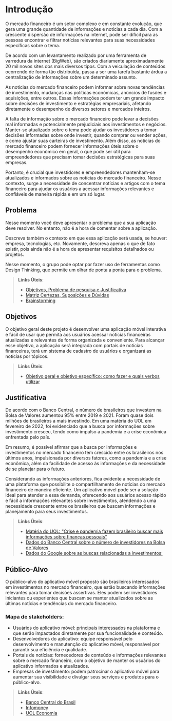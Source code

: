 # Introdução

O mercado financeiro é um setor complexo e em constante evolução, que gera uma grande quantidade de informações e notícias a cada dia. Com a crescente dispersão de informações na internet, pode ser difícil para as pessoas encontrar e filtrar notícias relevantes para suas necessidades específicas sobre o tema. 

De acordo com um levantamento realizado por uma ferramenta de varredura da internet (BigWeb), são criados diariamente aproximadamente 20 mil novos sites dos mais diversos tipos. Com a veiculação de conteúdos ocorrendo de forma tão distribuída, passa a ser uma tarefa bastante árdua a centralização de informações sobre um determinado assunto.

As notícias do mercado financeiro podem informar sobre novas tendências de investimento, mudanças nas políticas econômicas, anúncios de fusões e aquisições, entre outros. Essas informações podem ter um grande impacto sobre decisões de investimento e estratégias empresariais, afetando diretamente o desempenho de diversos setores e mercados inteiros.

A falta de informação sobre o mercado financeiro pode levar a decisões mal informadas e potencialmente prejudiciais aos investimentos e negócios. Manter-se atualizado sobre o tema pode ajudar os investidores a tomar decisões informadas sobre onde investir, quando comprar ou vender ações, e como ajustar suas carteiras de investimento. Além disso, as notícias do mercado financeiro podem fornecer informações úteis sobre o desempenho econômico em geral, o que pode ser útil para empreendedores que precisam tomar decisões estratégicas para suas empresas.

Portanto, é crucial que investidores e empreendedores mantenham-se atualizados e informados sobre as notícias do mercado financeiro. Nesse contexto, surge a necessidade de concentrar notícias e artigos com o tema financeiro para ajudar os usuários a acessar informações relevantes e confiáveis de maneira rápida e em um só lugar. 


## Problema
Nesse momento você deve apresentar o problema que a sua aplicação deve  resolver. No entanto, não é a hora de comentar sobre a aplicação.

Descreva também o contexto em que essa aplicação será usada, se  houver: empresa, tecnologias, etc. Novamente, descreva apenas o que de  fato existir, pois ainda não é a hora de apresentar requisitos  detalhados ou projetos.

Nesse momento, o grupo pode optar por fazer uso  de ferramentas como Design Thinking, que permite um olhar de ponta a ponta para o problema.

> **Links Úteis**:
> - [Objetivos, Problema de pesquisa e Justificativa](https://medium.com/@versioparole/objetivos-problema-de-pesquisa-e-justificativa-c98c8233b9c3)
> - [Matriz Certezas, Suposições e Dúvidas](https://medium.com/educa%C3%A7%C3%A3o-fora-da-caixa/matriz-certezas-suposi%C3%A7%C3%B5es-e-d%C3%BAvidas-fa2263633655)
> - [Brainstorming](https://www.euax.com.br/2018/09/brainstorming/)


## Objetivos

O objetivo geral deste projeto é desenvolver uma aplicação móvel  interativa e fácil de usar que permita aos usuários acessar notícias financeiras atualizadas e relevantes de forma organizada e conveniente. Para alcançar esse objetivo, a aplicação será integrada com portais de notícias financeiras, terá um sistema de cadastro de usuários e organizará as notícias por tópicos.

 
> **Links Úteis**:
> - [Objetivo geral e objetivo específico: como fazer e quais verbos utilizar](https://blog.mettzer.com/diferenca-entre-objetivo-geral-e-objetivo-especifico/)


## Justificativa

De acordo com o Banco Central, o número de brasileiros que investem na Bolsa de Valores aumentou 95% entre 2019 e 2021. Foram quase dois milhões de brasileiros a mais investindo. Em uma matéria do UOL em fevereiro de 2022, foi evidenciado que a busca por informações sobre investimento cresceu, tendo como impulso a pandemia e a crise econômica enfrentada pelo país.

Em resumo, é possível afirmar que a busca por informações e investimentos no mercado financeiro tem crescido entre os brasileiros nos últimos anos, impulsionada por diversos fatores, como a pandemia e a crise econômica, além da facilidade de acesso às informações e da necessidade de se planejar para o futuro.

Considerando as informações anteriores, fica evidente a necessidade de uma plataforma que possibilite o compartilhamento de notícias do mercado financeiro de maneira eficiente. Um aplicativo móvel pode ser a solução ideal para atender a essa demanda, oferecendo aos usuários acesso rápido e fácil a informações relevantes sobre investimentos, atendendo a uma necessidade crescente entre os brasileiros que buscam informações e planejamento para seus investimentos.

> **Links Úteis**:
> - [Matéria do UOL: "Crise e pandemia fazem brasileiro buscar mais informações sobre finanças pessoais"](https://economia.uol.com.br/financas-pessoais/noticias/redacao/2022/02/28/financas-pessoais-investimentos-mercado-financeiro.htm)
> - [Dados do Banco Central sobre o número de investidores na Bolsa de Valores](https://www.bcb.gov.br/estatisticas/reporttxjuros)
> - [Dados do Google sobre as buscas relacionadas a investimentos: ](https://www.google.com.br/intl/pt-BR/2022/02/trends-investimento-brasil-2022/)


## Público-Alvo

O público-alvo do aplicativo móvel proposto são brasileiros interessados em investimentos no mercado financeiro, que estão buscando informações relevantes para tomar decisões assertivas. Eles podem ser investidores iniciantes ou experientes que buscam se manter atualizados sobre as últimas notícias e tendências do mercado financeiro. 

### Mapa de stakeholders:
- Usuários do aplicativo móvel: principais interessados na plataforma e que serão impactados diretamente por sua funcionalidade e conteúdo.
- Desenvolvedores do aplicativo: equipe responsável pelo desenvolvimento e manutenção do aplicativo móvel, responsável por garantir sua eficiência e qualidade.
- Portais de notícias: fornecedores de conteúdo e informações relevantes sobre o mercado financeiro, com o objetivo de manter os usuários do aplicativo informados e atualizados.
- Empresas de investimento: podem patrocinar o aplicativo móvel para aumentar sua visibilidade e divulgar seus serviços e produtos para o público-alvo.


> **Links Úteis**:
> - [Banco Central do Brasil](https://blog.hotmart.com/pt-br/publico-alvo/)
> - [Infomoney]( https://www.infomoney.com.br/)
> - [UOL Economia](https://economia.uol.com.br/)
